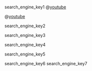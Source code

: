 search_engine_key1
@[youtube](F5UGxRT6UNQ)


@[youtube](Itn7VqAsCEY)


search_engine_key2


search_engine_key3


search_engine_key4


search_engine_key5



search_engine_key6
search_engine_key7
